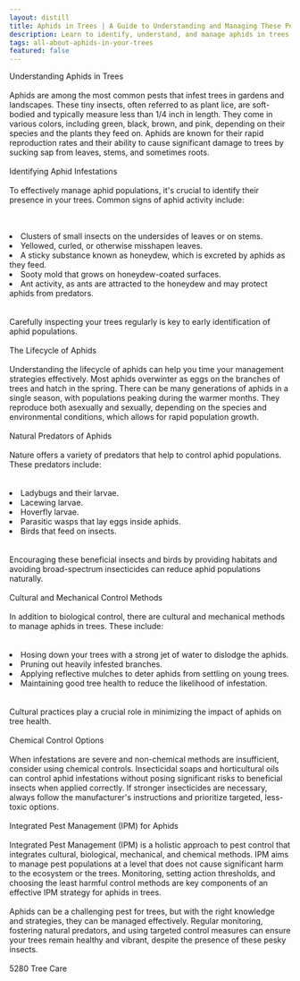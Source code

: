 ```yaml
---
layout: distill
title: Aphids in Trees | A Guide to Understanding and Managing These Pests
description: Learn to identify, understand, and manage aphids in trees with effective strategies in our comprehensive guide.
tags: all-about-aphids-in-your-trees
featured: false
---
```


Understanding Aphids in Trees<br /><br />Aphids are among the most common pests that infest trees in gardens and landscapes. These tiny insects, often referred to as plant lice, are soft-bodied and typically measure less than 1/4 inch in length. They come in various colors, including green, black, brown, and pink, depending on their species and the plants they feed on. Aphids are known for their rapid reproduction rates and their ability to cause significant damage to trees by sucking sap from leaves, stems, and sometimes roots.<br /><br />Identifying Aphid Infestations<br /><br />To effectively manage aphid populations, it's crucial to identify their presence in your trees. Common signs of aphid activity include:<br /><br /><br /><li>Clusters of small insects on the undersides of leaves or on stems.</li><li>Yellowed, curled, or otherwise misshapen leaves.</li><li>A sticky substance known as honeydew, which is excreted by aphids as they feed.</li><li>Sooty mold that grows on honeydew-coated surfaces.</li><li>Ant activity, as ants are attracted to the honeydew and may protect aphids from predators.</li><br /><br />Carefully inspecting your trees regularly is key to early identification of aphid populations.<br /><br />The Lifecycle of Aphids<br /><br />Understanding the lifecycle of aphids can help you time your management strategies effectively. Most aphids overwinter as eggs on the branches of trees and hatch in the spring. There can be many generations of aphids in a single season, with populations peaking during the warmer months. They reproduce both asexually and sexually, depending on the species and environmental conditions, which allows for rapid population growth.<br /><br />Natural Predators of Aphids<br /><br />Nature offers a variety of predators that help to control aphid populations. These predators include:<br /><br /><br /><li>Ladybugs and their larvae.</li><li>Lacewing larvae.</li><li>Hoverfly larvae.</li><li>Parasitic wasps that lay eggs inside aphids.</li><li>Birds that feed on insects.</li><br /><br />Encouraging these beneficial insects and birds by providing habitats and avoiding broad-spectrum insecticides can reduce aphid populations naturally.<br /><br />Cultural and Mechanical Control Methods<br /><br />In addition to biological control, there are cultural and mechanical methods to manage aphids in trees. These include:<br /><br /><br /><li>Hosing down your trees with a strong jet of water to dislodge the aphids.</li><li>Pruning out heavily infested branches.</li><li>Applying reflective mulches to deter aphids from settling on young trees.</li><li>Maintaining good tree health to reduce the likelihood of infestation.</li><br /><br />Cultural practices play a crucial role in minimizing the impact of aphids on tree health.<br /><br />Chemical Control Options<br /><br />When infestations are severe and non-chemical methods are insufficient, consider using chemical controls. Insecticidal soaps and horticultural oils can control aphid infestations without posing significant risks to beneficial insects when applied correctly. If stronger insecticides are necessary, always follow the manufacturer's instructions and prioritize targeted, less-toxic options.<br /><br />Integrated Pest Management (IPM) for Aphids<br /><br />Integrated Pest Management (IPM) is a holistic approach to pest control that integrates cultural, biological, mechanical, and chemical methods. IPM aims to manage pest populations at a level that does not cause significant harm to the ecosystem or the trees. Monitoring, setting action thresholds, and choosing the least harmful control methods are key components of an effective IPM strategy for aphids in trees.<br /><br />Aphids can be a challenging pest for trees, but with the right knowledge and strategies, they can be managed effectively. Regular monitoring, fostering natural predators, and using targeted control measures can ensure your trees remain healthy and vibrant, despite the presence of these pesky insects.<br /><br />5280 Tree Care
